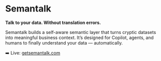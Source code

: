# Semantalk

**Talk to your data. Without translation errors.**

Semantalk builds a self-aware semantic layer that turns cryptic datasets into meaningful business context. It’s designed for Copilot, agents, and humans to finally understand your data — automatically.

➡️ Live: [getsemantalk.com](https://getsemantalk.com)
